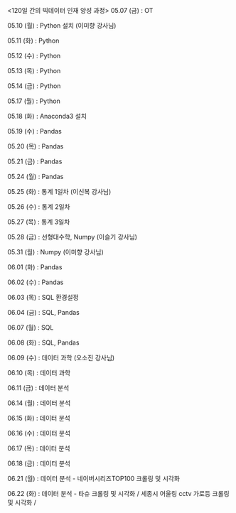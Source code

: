 <120일 간의 빅데이터 인재 양성 과정>
05.07 (금) : OT

05.10 (월) : Python 설치 (이미향 강사님)

05.11 (화) : Python

05.12 (수) : Python

05.13 (목) : Python

05.14 (금) : Python

05.17 (월) : Python

05.18 (화) : Anaconda3 설치

05.19 (수) : Pandas

05.20 (목) : Pandas

05.21 (금) : Pandas

05.24 (월) : Pandas

05.25 (화) : 통계 1일차 (이신복 강사님)

05.26 (수) : 통계 2일차

05.27 (목) : 통계 3일차 

05.28 (금) : 선형대수학, Numpy (이슬기 강사님)

05.31 (월) : Numpy (이미향 강사님)

06.01 (화) : Pandas

06.02 (수) : Pandas

06.03 (목) : SQL 환경설정

06.04 (금) : SQL, Pandas

06.07 (월) : SQL

06.08 (화) : SQL, Pandas

06.09 (수) : 데이터 과학 (오소진 강사님)

06.10 (목) : 데이터 과학

06.11 (금) : 데이터 분석 

06.14 (월) : 데이터 분석 

06.15 (화) : 데이터 분석 

06.16 (수) : 데이터 분석

06.17 (목) : 데이터 분석

06.18 (금) : 데이터 분석

06.21 (월) : 데이터 분석 - 네이버시리즈TOP100 크롤링 및 시각화

06.22 (화) : 데이터 분석 - 타슈 크롤링 및 시각화 / 세종시 어울링 cctv 가로등 크롤링 및 시각화 /


